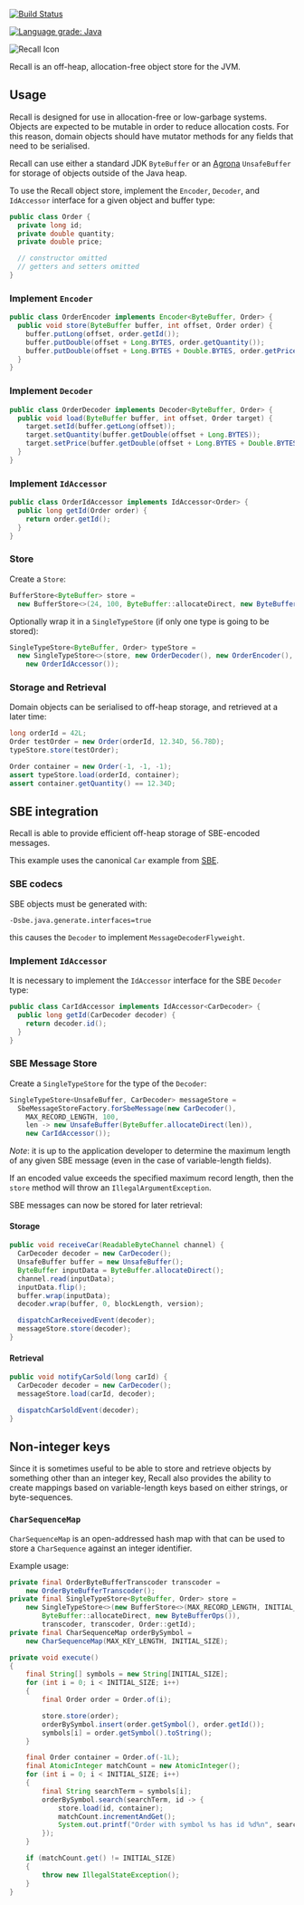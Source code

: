 [![Build Status](https://travis-ci.org/aitusoftware/recall.svg)](https://travis-ci.org/aitusoftware/recall)

[![Language grade: Java](https://img.shields.io/lgtm/grade/java/g/aitusoftware/recall.svg?logo=lgtm&logoWidth=18)](https://lgtm.com/projects/g/aitusoftware/recall/context:java)

![Recall Icon](https://github.com/aitusoftware/recall/raw/master/resources/img/RecallIcon.png)

Recall is an off-heap, allocation-free object store for the JVM.

## Usage

Recall is designed for use in allocation-free or low-garbage systems. Objects are expected to be
mutable in order to reduce allocation costs. For this reason, domain objects should have
mutator methods for any fields that need to be serialised.

Recall can use either a standard JDK `ByteBuffer` or an
[Agrona](https://github.com/real-logic/Agrona) `UnsafeBuffer` for storage of
objects outside of the Java heap.

To use the Recall object store, implement the `Encoder`, `Decoder`, and `IdAccessor` interface for
a given object and buffer type:

```java
public class Order {
  private long id;
  private double quantity;
  private double price;

  // constructor omitted
  // getters and setters omitted
}
```

### Implement `Encoder`

```java
public class OrderEncoder implements Encoder<ByteBuffer, Order> {
  public void store(ByteBuffer buffer, int offset, Order order) {
    buffer.putLong(offset, order.getId());
    buffer.putDouble(offset + Long.BYTES, order.getQuantity());
    buffer.putDouble(offset + Long.BYTES + Double.BYTES, order.getPrice());
  }
}
```

### Implement `Decoder`

```java
public class OrderDecoder implements Decoder<ByteBuffer, Order> {
  public void load(ByteBuffer buffer, int offset, Order target) {
    target.setId(buffer.getLong(offset));
    target.setQuantity(buffer.getDouble(offset + Long.BYTES));
    target.setPrice(buffer.getDouble(offset + Long.BYTES + Double.BYTES));
  }
}
```

### Implement `IdAccessor`

```java
public class OrderIdAccessor implements IdAccessor<Order> {
  public long getId(Order order) {
    return order.getId();
  }
}
```

### Store

Create a `Store`:

```java
BufferStore<ByteBuffer> store =
  new BufferStore<>(24, 100, ByteBuffer::allocateDirect, new ByteBufferOps());
```

Optionally wrap it in a `SingleTypeStore` (if only one type is going to be stored):

```java
SingleTypeStore<ByteBuffer, Order> typeStore =
  new SingleTypeStore<>(store, new OrderDecoder(), new OrderEncoder(),
    new OrderIdAccessor());
```

### Storage and Retrieval

Domain objects can be serialised to off-heap storage, and retrieved at a later time:

```java
long orderId = 42L;
Order testOrder = new Order(orderId, 12.34D, 56.78D);
typeStore.store(testOrder);

Order container = new Order(-1, -1, -1);
assert typeStore.load(orderId, container);
assert container.getQuantity() == 12.34D;
```

## SBE integration

Recall is able to provide efficient off-heap storage of SBE-encoded messages.

This example uses the canonical `Car` example from
[SBE](https://github.com/real-logic/simple-binary-encoding/blob/master/sbe-tool/src/test/resources/example-schema.xml).

### SBE codecs

SBE objects must be generated with:

`-Dsbe.java.generate.interfaces=true`

this causes the `Decoder` to implement `MessageDecoderFlyweight`.

### Implement `IdAccessor`

It is necessary to implement the `IdAccessor` interface for the SBE `Decoder` type:

```java
public class CarIdAccessor implements IdAccessor<CarDecoder> {
  public long getId(CarDecoder decoder) {
    return decoder.id();
  }
}
```

### SBE Message Store

Create a `SingleTypeStore` for the type of the `Decoder`:

```java
SingleTypeStore<UnsafeBuffer, CarDecoder> messageStore =
  SbeMessageStoreFactory.forSbeMessage(new CarDecoder(),
    MAX_RECORD_LENGTH, 100,
    len -> new UnsafeBuffer(ByteBuffer.allocateDirect(len)),
    new CarIdAccessor());
```

*Note*: it is up to the application developer to determine the maximum length
of any given SBE message (even in the case of variable-length fields).

If an encoded value exceeds the specified maximum record length, then the
`store` method will throw an `IllegalArgumentException`.

SBE messages can now be stored for later retrieval:

#### Storage

```java
public void receiveCar(ReadableByteChannel channel) {
  CarDecoder decoder = new CarDecoder();
  UnsafeBuffer buffer = new UnsafeBuffer();
  ByteBuffer inputData = ByteBuffer.allocateDirect();
  channel.read(inputData);
  inputData.flip();
  buffer.wrap(inputData);
  decoder.wrap(buffer, 0, blockLength, version);

  dispatchCarReceivedEvent(decoder);
  messageStore.store(decoder);
}
```

#### Retrieval

```java
public void notifyCarSold(long carId) {
  CarDecoder decoder = new CarDecoder();
  messageStore.load(carId, decoder);

  dispatchCarSoldEvent(decoder);
}
```

## Non-integer keys

Since it is sometimes useful to be able to store and retrieve objects by something other
than an integer key, Recall also provides the ability to create mappings based on
variable-length keys based on either strings, or byte-sequences.

### `CharSequenceMap`

`CharSequenceMap` is an open-addressed hash map with that can be used to store a `CharSequence`
against an integer identifier.

Example usage:

```java
private final OrderByteBufferTranscoder transcoder =
    new OrderByteBufferTranscoder();
private final SingleTypeStore<ByteBuffer, Order> store =
    new SingleTypeStore<>(new BufferStore<>(MAX_RECORD_LENGTH, INITIAL_SIZE,
        ByteBuffer::allocateDirect, new ByteBufferOps()),
        transcoder, transcoder, Order::getId);
private final CharSequenceMap orderBySymbol =
    new CharSequenceMap(MAX_KEY_LENGTH, INITIAL_SIZE);

private void execute()
{
    final String[] symbols = new String[INITIAL_SIZE];
    for (int i = 0; i < INITIAL_SIZE; i++)
    {
        final Order order = Order.of(i);

        store.store(order);
        orderBySymbol.insert(order.getSymbol(), order.getId());
        symbols[i] = order.getSymbol().toString();
    }

    final Order container = Order.of(-1L);
    final AtomicInteger matchCount = new AtomicInteger();
    for (int i = 0; i < INITIAL_SIZE; i++)
    {
        final String searchTerm = symbols[i];
        orderBySymbol.search(searchTerm, id -> {
            store.load(id, container);
            matchCount.incrementAndGet();
            System.out.printf("Order with symbol %s has id %d%n", searchTerm, id);
        });
    }

    if (matchCount.get() != INITIAL_SIZE)
    {
        throw new IllegalStateException();
    }
}
```